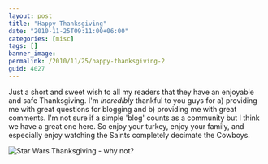 ```yaml
---
layout: post
title: "Happy Thanksgiving"
date: "2010-11-25T09:11:00+06:00"
categories: [misc]
tags: []
banner_image: 
permalink: /2010/11/25/happy-thanksgiving-2
guid: 4027
---
```


Just a short and sweet wish to all my readers that they have an enjoyable and safe Thanksgiving. I'm <i>incredibly</i> thankful to you guys for a) providing me with great questions for blogging and b) providing me with great comments. I'm not sure if a simple 'blog' counts as a community but I think we have a great one here. So enjoy your turkey, enjoy your family, and especially enjoy watching the Saints completely decimate the Cowboys.


<img src="https://static.raymondcamden.com/images/cfjedi/starwars_thanksgiving1.jpg" title="Star Wars Thanksgiving - why not?" />
